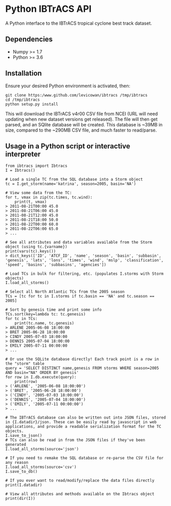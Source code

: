 # Python IBTrACS API

A Python interface to the IBTrACS tropical cyclone best track dataset.

## Dependencies
- Numpy >= 1.7
- Python >= 3.6

## Installation

Ensure your desired Python environment is activated, then:
```
git clone https:/www.github.com/levicowan/ibtracs /tmp/ibtracs
cd /tmp/ibtracs
python setup.py install
```

This will download the IBTrACS v4r00 CSV file from NCEI (URL will need updating when new dataset versions get released). The file will then get parsed, and an SQlite database will be created. This database is ~39MB in size, compared to the ~290MB CSV file, and much faster to read/parse.

## Usage in a Python script or interactive interpreter

```
from ibtracs import Ibtracs
I = Ibtracs()

# Load a single TC from the SQL database into a Storm object
tc = I.get_storm(name='katrina', season=2005, basin='NA')

# View some data from the TC:
for t, vmax in zip(tc.times, tc.wind):
    print(t, vmax)
> 2011-08-21T00:00 45.0
> 2011-08-21T06:00 45.0
> 2011-08-21T12:00 45.0
> 2011-08-21T18:00 50.0
> 2011-08-22T00:00 60.0
> 2011-08-22T06:00 65.0
> ...

# See all attributes and data variables available from the Storm object (using tc.{varname})
print(vars(tc).keys())
> dict_keys(['ID', 'ATCF_ID', 'name', 'season', 'basin', 'subbasin', 'genesis', 'lats', 'lons', 'times', 'wind', 'mslp', 'classification', 'speed', 'basins', 'subbasins', 'agencies'])

# Load TCs in bulk for filtering, etc. (populates I.storms with Storm objects)
I.load_all_storms()

# Select all North Atlantic TCs from the 2005 season
TCs = [tc for tc in I.storms if tc.basin == 'NA' and tc.season == 2005]

# Sort by genesis time and print some info
TCs.sort(key=lambda tc: tc.genesis)
for tc in TCs:
    print(tc.name, tc.genesis)
> ARLENE 2005-06-08 18:00:00
> BRET 2005-06-28 18:00:00
> CINDY 2005-07-03 18:00:00
> DENNIS 2005-07-04 18:00:00
> EMILY 2005-07-11 00:00:00
> ...

# Or use the SQLite database directly! Each track point is a row in the "storm" table
query = 'SELECT DISTINCT name,genesis FROM storms WHERE season=2005 AND basin="NA" ORDER BY genesis'
for row in I.db.execute(query):
    print(row)
> ('ARLENE', '2005-06-08 18:00:00')
> ('BRET', '2005-06-28 18:00:00')
> ('CINDY', '2005-07-03 18:00:00')
> ('DENNIS', '2005-07-04 18:00:00')
> ('EMILY', '2005-07-11 00:00:00')
> ...

# The IBTrACS database can also be written out into JSON files, stored in {I.datadir}/json. These can be easily read by javascript in web applications, and provide a readable serialization format for the TC objects.
I.save_to_json()
# TCs can also be read in from the JSON files if they've been generated
I.load_all_storms(source='json')

# If you need to remake the SQL database or re-parse the CSV file for any reason
I.load_all_storms(source='csv')
I.save_to_db()

# If you ever want to read/modify/replace the data files directly
print(I.datadir)

# View all attributes and methods available on the Ibtracs object
print(dir(I))
```
